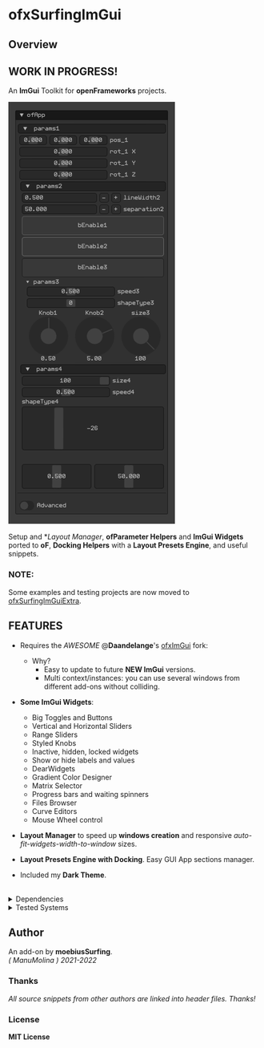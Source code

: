 ofxSurfingImGui
=============================

## Overview

## WORK IN PROGRESS!

An **ImGui** Toolkit for **openFrameworks** projects.  

![image](/docs/1_Widgets/1_Widgets_Sliders2.PNG?raw=true "image")  

Setup and **Layout Manager*, **ofParameter Helpers** and **ImGui Widgets** ported to **oF**, **Docking Helpers** with a **Layout Presets Engine**, and useful snippets.  

### NOTE:

Some examples and testing projects are now moved to [ofxSurfingImGuiExtra](https://github.com/moebiussurfing/ofxSurfingImGuiExtra).  

## FEATURES

* Requires the _AWESOME_ @**Daandelange**'s [ofxImGui](https://github.com/Daandelange/ofxImGui/) fork: 

  - Why? 
    - Easy to update to future **NEW ImGui** versions.  
    - Multi context/instances: 
      you can use several windows from different add-ons without colliding.  

* **Some ImGui Widgets**: 
  - Big Toggles and Buttons
  - Vertical and Horizontal Sliders
  - Range Sliders
  - Styled Knobs
  - Inactive, hidden, locked widgets
  - Show or hide labels and values
  - DearWidgets
  - Gradient Color Designer
  - Matrix Selector
  - Progress bars and waiting spinners
  - Files Browser
  - Curve Editors
  - Mouse Wheel control

* **Layout Manager** to speed up **windows creation** and responsive _auto-fit-widgets-width-to-window_ sizes.

* **Layout Presets Engine with Docking**. Easy GUI App sections manager.

* Included my **Dark Theme**.

<BR>

<details>
  <summary>Dependencies</summary>
  <p>

* [ofxImGui](https://github.com/Daandelange/ofxImGui/) / AWESOME FORK from @**Daandelange**  
* [ofxSurfingHelpers](https://github.com/moebiussurfing/ofxSurfingHelpers)  
* [ofxWindowApp](https://github.com/moebiussurfing/ofxWindowApp) / For examples only. 

**data.zip** folder contains some assets like font files that we use in the examples.  
  </p>
</details>

<details>
  <summary>Tested Systems</summary>
  <p>

- **Windows10** / **VS2017** / **OF ~0.11**
  </p>
</details>

## Author
An add-on by **moebiusSurfing**.  
*( ManuMolina ) 2021-2022*  

### Thanks
_All source snippets from other authors are linked into header files. Thanks!_

### License
**MIT License**
